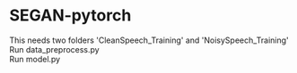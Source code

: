 # SEGAN-pytorch
This needs two folders 'CleanSpeech_Training' and 'NoisySpeech_Training'
<br>
Run data_preprocess.py 
<br>
Run model.py
